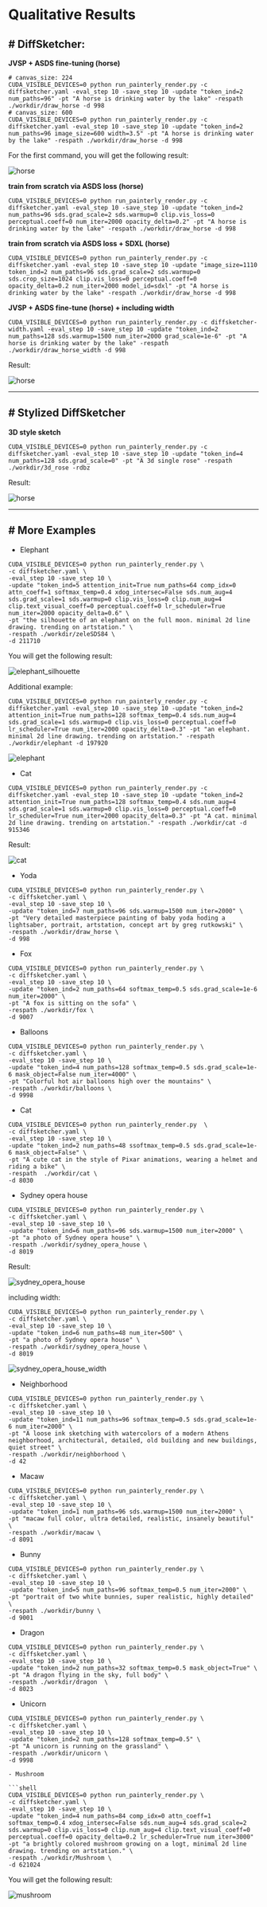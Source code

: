 # Qualitative Results

## # DiffSketcher:

**JVSP + ASDS fine-tuning (horse)**

```shell
# canvas_size: 224
CUDA_VISIBLE_DEVICES=0 python run_painterly_render.py -c diffsketcher.yaml -eval_step 10 -save_step 10 -update "token_ind=2 num_paths=96" -pt "A horse is drinking water by the lake" -respath ./workdir/draw_horse -d 998
# canvas_size: 600
CUDA_VISIBLE_DEVICES=0 python run_painterly_render.py -c diffsketcher.yaml -eval_step 10 -save_step 10 -update "token_ind=2 num_paths=96 image_size=600 width=3.5" -pt "A horse is drinking water by the lake" -respath ./workdir/draw_horse -d 998
```

For the first command, you will get the following result:

![horse](./img/horse.svg)

**train from scratch via ASDS loss (horse)**

```shell
CUDA_VISIBLE_DEVICES=0 python run_painterly_render.py -c diffsketcher.yaml -eval_step 10 -save_step 10 -update "token_ind=2 num_paths=96 sds.grad_scale=2 sds.warmup=0 clip.vis_loss=0 perceptual.coeff=0 num_iter=2000 opacity_delta=0.2" -pt "A horse is drinking water by the lake" -respath ./workdir/draw_horse -d 998
```

**train from scratch via ASDS loss + SDXL (horse)**

```shell
CUDA_VISIBLE_DEVICES=0 python run_painterly_render.py -c diffsketcher.yaml -eval_step 10 -save_step 10 -update "image_size=1110 token_ind=2 num_paths=96 sds.grad_scale=2 sds.warmup=0 sds.crop_size=1024 clip.vis_loss=0 perceptual.coeff=0 opacity_delta=0.2 num_iter=2000 model_id=sdxl" -pt "A horse is drinking water by the lake" -respath ./workdir/draw_horse -d 998
```

**JVSP + ASDS fine-tune (horse) + including width**

```shell
CUDA_VISIBLE_DEVICES=0 python run_painterly_render.py -c diffsketcher-width.yaml -eval_step 10 -save_step 10 -update "token_ind=2 num_paths=128 sds.warmup=1500 num_iter=2000 grad_scale=1e-6" -pt "A horse is drinking water by the lake" -respath ./workdir/draw_horse_width -d 998
```

Result:

![horse](./img/horse_width.svg)

---

## # Stylized DiffSketcher

**3D style sketch**

```shell
CUDA_VISIBLE_DEVICES=0 python run_painterly_render.py -c diffsketcher.yaml -eval_step 10 -save_step 10 -update "token_ind=4 num_paths=128 sds.grad_scale=0" -pt "A 3d single rose" -respath ./workdir/3d_rose -rdbz
```

Result:

![horse](./img/rose.svg)

---

## # More Examples

- Elephant

```shell
CUDA_VISIBLE_DEVICES=0 python run_painterly_render.py \
-c diffsketcher.yaml \
-eval_step 10 -save_step 10 \
-update "token_ind=5 attention_init=True num_paths=64 comp_idx=0 attn_coeff=1 softmax_temp=0.4 xdog_intersec=False sds.num_aug=4 sds.grad_scale=1 sds.warmup=0 clip.vis_loss=0 clip.num_aug=4 clip.text_visual_coeff=0 perceptual.coeff=0 lr_scheduler=True num_iter=2000 opacity_delta=0.6" \
-pt "the silhouette of an elephant on the full moon. minimal 2d line drawing. trending on artstation." \
-respath ./workdir/zeleSDS84 \
-d 211710
```

You will get the following result:

![elephant_silhouette](./img/elephant_silhouette.svg)

Additional example:

```shell
CUDA_VISIBLE_DEVICES=0 python run_painterly_render.py -c diffsketcher.yaml -eval_step 10 -save_step 10 -update "token_ind=2 attention_init=True num_paths=128 softmax_temp=0.4 sds.num_aug=4 sds.grad_scale=1 sds.warmup=0 clip.vis_loss=0 perceptual.coeff=0 lr_scheduler=True num_iter=2000 opacity_delta=0.3" -pt "an elephant. minimal 2d line drawing. trending on artstation." -respath ./workdir/elephant -d 197920
```

![elephant](./img/elephant.svg)

- Cat

```shell
CUDA_VISIBLE_DEVICES=0 python run_painterly_render.py -c diffsketcher.yaml -eval_step 10 -save_step 10 -update "token_ind=2 attention_init=True num_paths=128 softmax_temp=0.4 sds.num_aug=4 sds.grad_scale=1 sds.warmup=0 clip.vis_loss=0 perceptual.coeff=0 lr_scheduler=True num_iter=2000 opacity_delta=0.3" -pt "A cat. minimal 2d line drawing. trending on artstation." -respath ./workdir/cat -d 915346
```

Result:

![cat](./img/cat.svg)

- Yoda

```shell
CUDA_VISIBLE_DEVICES=0 python run_painterly_render.py \ 
-c diffsketcher.yaml \
-eval_step 10 -save_step 10 \
-update "token_ind=7 num_paths=96 sds.warmup=1500 num_iter=2000" \ 
-pt "Very detailed masterpiece painting of baby yoda hoding a lightsaber, portrait, artstation, concept art by greg rutkowski" \ 
-respath ./workdir/draw_horse \ 
-d 998
```

- Fox

```shell
CUDA_VISIBLE_DEVICES=0 python run_painterly_render.py \ 
-c diffsketcher.yaml \
-eval_step 10 -save_step 10 \
-update "token_ind=2 num_paths=64 softmax_temp=0.5 sds.grad_scale=1e-6 num_iter=2000" \ 
-pt "A fox is sitting on the sofa" \ 
-respath ./workdir/fox \ 
-d 9007
```

- Balloons

```shell
CUDA_VISIBLE_DEVICES=0 python run_painterly_render.py \
-c diffsketcher.yaml \
-eval_step 10 -save_step 10 \
-update "token_ind=4 num_paths=128 softmax_temp=0.5 sds.grad_scale=1e-6 mask_object=False num_iter=4000" \
-pt "Colorful hot air balloons high over the mountains" \ 
-respath ./workdir/balloons \
-d 9998
```

- Cat

```shell
CUDA_VISIBLE_DEVICES=0 python run_painterly_render.py  \
-c diffsketcher.yaml \
-eval_step 10 -save_step 10 \
-update "token_ind=2 num_paths=48 ssoftmax_temp=0.5 sds.grad_scale=1e-6 mask_object=False" \
-pt "A cute cat in the style of Pixar animations, wearing a helmet and riding a bike" \
-respath  ./workdir/cat \
-d 8030
```

- Sydney opera house

```shell
CUDA_VISIBLE_DEVICES=0 python run_painterly_render.py \ 
-c diffsketcher.yaml \
-eval_step 10 -save_step 10 \
-update "token_ind=6 num_paths=96 sds.warmup=1500 num_iter=2000" \ 
-pt "a photo of Sydney opera house" \ 
-respath ./workdir/sydney_opera_house \ 
-d 8019 
```

Result:

![sydney_opera_house](./img/sydney_opera_house.svg)

including width:

```shell
CUDA_VISIBLE_DEVICES=0 python run_painterly_render.py \ 
-c diffsketcher.yaml \
-eval_step 10 -save_step 10 \
-update "token_ind=6 num_paths=48 num_iter=500" \ 
-pt "a photo of Sydney opera house" \ 
-respath ./workdir/sydney_opera_house \ 
-d 8019 
```

![sydney_opera_house_width](./img/sydney_opera_house_width.svg)

- Neighborhood

```shell
CUDA_VISIBLE_DEVICES=0 python run_painterly_render.py \ 
-c diffsketcher.yaml \
-eval_step 10 -save_step 10 \
-update "token_ind=11 num_paths=96 softmax_temp=0.5 sds.grad_scale=1e-6 num_iter=2000" \ 
-pt "A loose ink sketching with watercolors of a modern Athens neighborhood, architectural, detailed, old building and new buildings, quiet street" \ 
-respath ./workdir/neighborhood \ 
-d 42
```

- Macaw

```shell
CUDA_VISIBLE_DEVICES=0 python run_painterly_render.py \ 
-c diffsketcher.yaml \
-eval_step 10 -save_step 10 \
-update "token_ind=1 num_paths=96 sds.warmup=1500 num_iter=2000" \ 
-pt "macaw full color, ultra detailed, realistic, insanely beautiful" \ 
-respath ./workdir/macaw \ 
-d 8091
```

- Bunny

```shell
CUDA_VISIBLE_DEVICES=0 python run_painterly_render.py \ 
-c diffsketcher.yaml \
-eval_step 10 -save_step 10 \
-update "token_ind=5 num_paths=96 softmax_temp=0.5 num_iter=2000" \ 
-pt "portrait of two white bunnies, super realistic, highly detailed" \ 
-respath ./workdir/bunny \ 
-d 9001
```

- Dragon

```shell
CUDA_VISIBLE_DEVICES=0 python run_painterly_render.py \
-c diffsketcher.yaml \
-eval_step 10 -save_step 10 \
-update "token_ind=2 num_paths=32 softmax_temp=0.5 mask_object=True" \
-pt "A dragon flying in the sky, full body" \
-respath ./workdir/dragon  \
-d 8023
```

- Unicorn

```shell
CUDA_VISIBLE_DEVICES=0 python run_painterly_render.py \
-c diffsketcher.yaml \
-eval_step 10 -save_step 10 \
-update "token_ind=2 num_paths=128 softmax_temp=0.5" \ 
-pt "A unicorn is running on the grassland" \
-respath ./workdir/unicorn \
-d 9998

- Mushroom

```shell
CUDA_VISIBLE_DEVICES=0 python run_painterly_render.py \
-c diffsketcher.yaml \
-eval_step 10 -save_step 10 \
-update "token_ind=4 num_paths=84 comp_idx=0 attn_coeff=1 softmax_temp=0.4 xdog_intersec=False sds.num_aug=4 sds.grad_scale=2 sds.warmup=0 clip.vis_loss=0 clip.num_aug=4 clip.text_visual_coeff=0 perceptual.coeff=0 opacity_delta=0.2 lr_scheduler=True num_iter=3000"
-pt "a brightly colored mushroom growing on a logt, minimal 2d line drawing. trending on artstation." \
-respath ./workdir/Mushroom \
-d 621024
```

You will get the following result:

![mushroom](./img/mushroom.svg)
